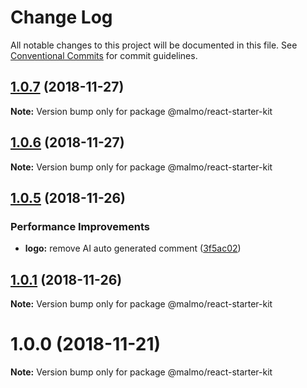 # Change Log

All notable changes to this project will be documented in this file.
See [Conventional Commits](https://conventionalcommits.org) for commit guidelines.

## [1.0.7](https://github.com/lorenzomigliorero/malmo/compare/@malmo/react-starter-kit@1.0.6...@malmo/react-starter-kit@1.0.7) (2018-11-27)

**Note:** Version bump only for package @malmo/react-starter-kit





## [1.0.6](https://github.com/lorenzomigliorero/malmo/compare/@malmo/react-starter-kit@1.0.5...@malmo/react-starter-kit@1.0.6) (2018-11-27)

**Note:** Version bump only for package @malmo/react-starter-kit





## [1.0.5](https://github.com/lorenzomigliorero/malmo/compare/@malmo/react-starter-kit@1.0.1...@malmo/react-starter-kit@1.0.5) (2018-11-26)


### Performance Improvements

* **logo:** remove AI auto generated comment ([3f5ac02](https://github.com/lorenzomigliorero/malmo/commit/3f5ac02))





## [1.0.1](https://github.com/lorenzomigliorero/malmo/compare/@malmo/react-starter-kit@1.0.0...@malmo/react-starter-kit@1.0.1) (2018-11-26)

**Note:** Version bump only for package @malmo/react-starter-kit





# 1.0.0 (2018-11-21)

**Note:** Version bump only for package @malmo/react-starter-kit
